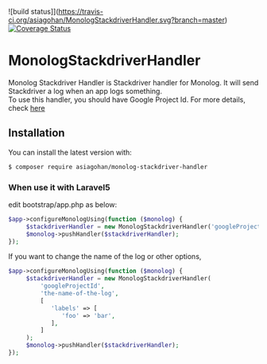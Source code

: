 ![build status]](https://travis-ci.org/asiagohan/MonologStackdriverHandler.svg?branch=master)
[![Coverage Status](https://coveralls.io/repos/github/asiagohan/MonologStackdriverHandler/badge.svg?branch=master)](https://coveralls.io/github/asiagohan/MonologStackdriverHandler?branch=master)
# MonologStackdriverHandler
Monolog Stackdriver Handler is Stackdriver handler for Monolog. It will send Stackdriver a log when an app logs something.  
To use this handler, you should have Google Project Id. For more details, check [here](http://www.stackdriver.com/)

## Installation
You can install the latest version with:
```bash
$ composer require asiagohan/monolog-stackdriver-handler
```

### When use it with Laravel5
edit bootstrap/app.php as below:
```php
$app->configureMonologUsing(function ($monolog) {
     $stackdriverHandler = new MonologStackdriverHandler('googleProjectId');
     $monolog->pushHandler($stackdriverHandler);
});
```

If you want to change the name of the log or other options,
```php
$app->configureMonologUsing(function ($monolog) {
     $stackdriverHandler = new MonologStackdriverHandler(
         'googleProjectId',
         'the-name-of-the-log',
         [
            'labels' => [
               'foo' => 'bar',
            ],
         ]
     );
     $monolog->pushHandler($stackdriverHandler);
});
```
